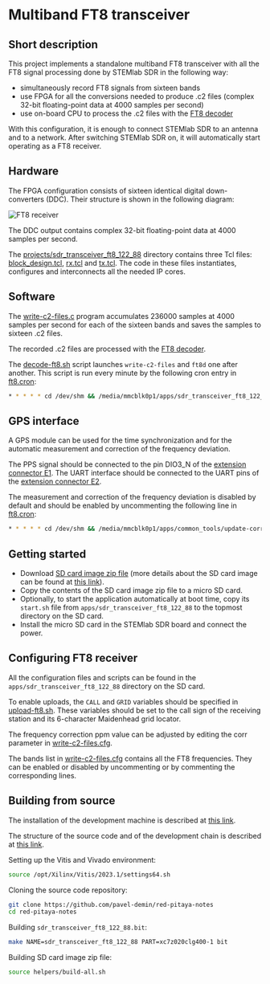 # Multiband FT8 transceiver

## Short description

This project implements a standalone multiband FT8 transceiver with all the FT8 signal processing done by STEMlab SDR in the following way:

- simultaneously record FT8 signals from sixteen bands
- use FPGA for all the conversions needed to produce .c2 files (complex 32-bit floating-point data at 4000 samples per second)
- use on-board CPU to process the .c2 files with the [FT8 decoder](https://github.com/pavel-demin/ft8d)

With this configuration, it is enough to connect STEMlab SDR to an antenna and to a network. After switching STEMlab SDR on, it will automatically start operating as a FT8 receiver.

## Hardware

The FPGA configuration consists of sixteen identical digital down-converters (DDC). Their structure is shown in the following diagram:

![FT8 receiver](/img/sdr-receiver-ft8-122-88.png)

The DDC output contains complex 32-bit floating-point data at 4000 samples per second.

The [projects/sdr_transceiver_ft8_122_88]($source$/projects/sdr_transceiver_ft8_122_88) directory contains three Tcl files: [block_design.tcl]($source$/projects/sdr_transceiver_ft8_122_88/block_design.tcl), [rx.tcl]($source$/projects/sdr_transceiver_ft8_122_88/rx.tcl) and [tx.tcl]($source$/projects/sdr_transceiver_ft8_122_88/tx.tcl). The code in these files instantiates, configures and interconnects all the needed IP cores.

## Software

The [write-c2-files.c]($source$/projects/sdr_transceiver_ft8_122_88/app/write-c2-files.c) program accumulates 236000 samples at 4000 samples per second for each of the sixteen bands and saves the samples to sixteen .c2 files.

The recorded .c2 files are processed with the [FT8 decoder](https://github.com/pavel-demin/ft8d).

The [decode-ft8.sh]($source$/projects/sdr_transceiver_ft8_122_88/app/decode-ft8.sh) script launches `write-c2-files` and `ft8d` one after another. This script is run every minute by the following cron entry in [ft8.cron]($source$/projects/sdr_transceiver_ft8_122_88/app/ft8.cron):

```bash
* * * * * cd /dev/shm && /media/mmcblk0p1/apps/sdr_transceiver_ft8_122_88/decode-ft8.sh >> decode-ft8.log 2>&1 &
```

## GPS interface

A GPS module can be used for the time synchronization and for the automatic measurement and correction of the frequency deviation.

The PPS signal should be connected to the pin DIO3_N of the [extension connector E1](https://redpitaya.readthedocs.io/en/latest/developerGuide/hardware/125-14/extent.html#extension-connector-e1). The UART interface should be connected to the UART pins of the [extension connector E2](https://redpitaya.readthedocs.io/en/latest/developerGuide/hardware/125-14/extent.html#extension-connector-e2).

The measurement and correction of the frequency deviation is disabled by default and should be enabled by uncommenting the following line in [ft8.cron]($source$/projects/sdr_transceiver_ft8_122_88/app/ft8.cron):

```bash
* * * * * cd /dev/shm && /media/mmcblk0p1/apps/common_tools/update-corr.sh 122.88 >> update-corr.log 2>&1 &
```

## Getting started

- Download [SD card image zip file]($release_image$) (more details about the SD card image can be found at [this link](/alpine/)).
- Copy the contents of the SD card image zip file to a micro SD card.
- Optionally, to start the application automatically at boot time, copy its `start.sh` file from `apps/sdr_transceiver_ft8_122_88` to the topmost directory on the SD card.
- Install the micro SD card in the STEMlab SDR board and connect the power.

## Configuring FT8 receiver

All the configuration files and scripts can be found in the `apps/sdr_transceiver_ft8_122_88` directory on the SD card.

To enable uploads, the `CALL` and `GRID` variables should be specified in [upload-ft8.sh]($source$/projects/sdr_transceiver_ft8_122_88/app/upload-ft8.sh#L4-L5). These variables should be set to the call sign of the receiving station and its 6-character Maidenhead grid locator.

The frequency correction ppm value can be adjusted by editing the corr parameter in [write-c2-files.cfg]($source$/projects/sdr_transceiver_ft8_122_88/app/write-c2-files.cfg).

The bands list in [write-c2-files.cfg]($source$/projects/sdr_transceiver_ft8_122_88/app/write-c2-files.cfg) contains all the FT8 frequencies. They can be enabled or disabled by uncommenting or by commenting the corresponding lines.

## Building from source

The installation of the development machine is described at [this link](/development-machine/).

The structure of the source code and of the development chain is described at [this link](/led-blinker/).

Setting up the Vitis and Vivado environment:

```bash
source /opt/Xilinx/Vitis/2023.1/settings64.sh
```

Cloning the source code repository:

```bash
git clone https://github.com/pavel-demin/red-pitaya-notes
cd red-pitaya-notes
```

Building `sdr_transceiver_ft8_122_88.bit`:

```bash
make NAME=sdr_transceiver_ft8_122_88 PART=xc7z020clg400-1 bit
```

Building SD card image zip file:

```bash
source helpers/build-all.sh
```
